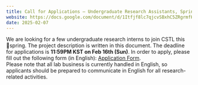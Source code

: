 ```yaml
---
title: Call for Applications – Undergraduate Research Assistants, Spring 2025
website: https://docs.google.com/document/d/1Itfjf8lc7qjcvSBxhC5ZRgrmfHfILesUQ6olWtiT8vs/edit?usp=sharing
date: 2025-02-07
---
```


We are looking for a few undergraduate research interns to join CSTL this spring. The project description is written in this document. 
The deadline for applications is **11:59PM KST on Feb 16th (Sun)**. 
In order to apply, please fill out the following form (in English): [Application Form](https://docs.google.com/forms/d/e/1FAIpQLSd92Xg5V0Gngf9R-H9HOI5FKIclhxLExUMiPosteL9EdKjXjA/viewform?usp=sharing).<br/> 
Please note that all lab business is currently handled in English, so applicants should be prepared to communicate in English for all research-related activities.